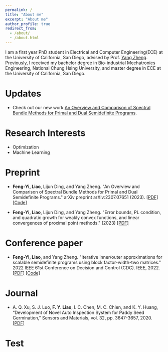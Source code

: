 ```yaml
---
permalink: /
title: "About me"
excerpt: "About me"
author_profile: true
redirect_from: 
  - /about/
  - /about.html
---
```


I am a first year PhD student in Electrical and Computer Engineering(ECE) at the University of California, San Diego, advised by Prof. [Yang Zheng](https://zhengy09.github.io/). Previously, I received my bachelor degree in Bio-industrial Mechatronics Engineering, National Chung Hsing University, and master degree in ECE at the University of California, San Diego.

Updates
======
- Check out our new work [An Overview and Comparison of Spectral Bundle Methods for
Primal and Dual Semidefinite Programs](https://arxiv.org/pdf/2307.07651.pdf).

Research Interests
======
- Optimization
- Machine Learning

Preprint
======
- **Feng-Yi, Liao**, Lijun Ding, and Yang Zheng. "An Overview and Comparison of Spectral Bundle Methods for Primal and Dual Semidefinite Programs." arXiv preprint arXiv:2307.07651 (2023). [[PDF]](https://arxiv.org/pdf/2307.07651.pdf) [[Code]](https://github.com/soc-ucsd/SpecBM)

- **Feng-Yi, Liao**, Lijun Ding, and Yang Zheng. "Error bounds, PL condition, and quadratic growth for weakly convex
functions, and linear convergences of proximal point methods." (2023) [[PDF]](https://fengyiliao.github.io/files/Technical_report.pdf)


Conference paper 
======
- **Feng-Yi, Liao**, and Yang Zheng. "Iterative inner/outer approximations for scalable semidefinite programs using block factor-width-two matrices." 2022 IEEE 61st Conference on Decision and Control (CDC). IEEE, 2022. [[PDF]](https://arxiv.org/pdf/2204.06759.pdf) [[Code]](https://github.com/soc-ucsd/Iterative_SDPfw)

Journal
======
- A. Q. Xu, S. J. Luo, **F. Y. Liao**, I. C. Chen, M. C. Chien, and K. Y. Huang, “Development of Novel Auto Inspection System for Paddy Seed Germination,” Sensors and Materials, vol. 32, pp. 3647-3657, 2020. [[PDF]](https://pdfs.semanticscholar.org/5ae2/cbea6367a30d9647330b17ec814a2d5f2e26.pdf)

Test
=====




